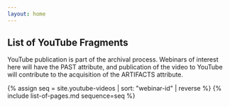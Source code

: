 ```yaml
---
layout: home
---
```

## List of YouTube Fragments

YouTube publication is part of the archival process.  Webinars of
interest here will have the PAST attribute, and publication of the
video to YouTube will contribute to the acquisition of the ARTIFACTS
attribute.


{% assign seq = site.youtube-videos | sort: "webinar-id" | reverse %}
{% include list-of-pages.md sequence=seq %}
